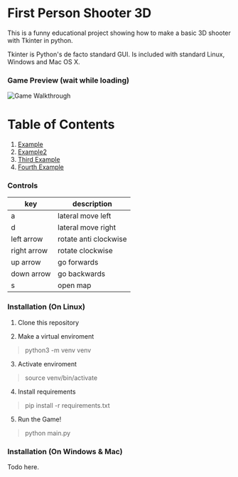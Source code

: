 # First Person Shooter 3D

This is a funny educational project showing how to make a basic 3D shooter with Tkinter in python.

Tkinter is Python's de facto standard GUI. Is included with standard Linux, Windows and Mac OS X.

### Game Preview (wait while loading)

![Game Walkthrough](https://github.com/stgoddv/shooter-3d-python/blob/master/static/Walkthrough.gif?raw=true)

# Table of Contents

1. [Example](#example)
2. [Example2](#example2)
3. [Third Example](#third-example)
4. [Fourth Example](#fourth-examplehttpwwwfourthexamplecom)

### Controls

| key         | description           |
| ----------- | --------------------- |
| a           | lateral move left     |
| d           | lateral move right    |
| left arrow  | rotate anti clockwise |
| right arrow | rotate clockwise      |
| up arrow    | go forwards           |
| down arrow  | go backwards          |
| s           | open map              |

### Installation (On Linux)

1. Clone this repository

2. Make a virtual enviroment

> python3 -m venv venv

3. Activate enviroment

> source venv/bin/activate

4. Install requirements

> pip install -r requirements.txt

5. Run the Game!

> python main.py

### Installation (On Windows & Mac)

Todo here.

